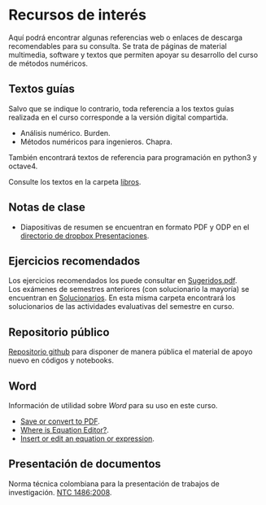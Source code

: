 # Recursos de interés

Aquí podrá encontrar algunas referencias web o enlaces de descarga recomendables para su consulta. Se trata de páginas de material multimedia, software y textos que permiten apoyar su desarrollo del curso de métodos numéricos.  

## Textos guías

Salvo que se indique lo contrario, toda referencia a los textos guías realizada en el curso corresponde a la versión digital compartida.  

+   Análisis numérico. Burden.  
+   Métodos numéricos para ingenieros. Chapra.  

También encontrará textos de referencia para programación en python3 y octave4.  

Consulte los textos en la carpeta [libros](https://www.dropbox.com/sh/z5jw3xqjj45zmh8/AABjmAb6fewC8PlSEMk35PJla?dl=0 "Carpeta de dropbox para consulta de los textos de referencia.").  

## Notas de clase

+   Diapositivas de resumen se encuentran en formato PDF y ODP en el [directorio de dropbox Presentaciones](https://www.dropbox.com/sh/v56qk91ce7tyko3/AAAiMH-1R5UYtjgkCv92NTJva?dl=0).  

## Ejercicios recomendados

Los ejercicios recomendados los puede consultar en [Sugeridos.pdf](https://www.dropbox.com/s/cg0wa76qmhsc9md/sugeridos.pdf?dl=0).  
Los exámenes de semestres anteriores (con solucionario la mayoría) se encuentran en [Solucionarios](https://www.dropbox.com/sh/17wra3ydcswmouw/AABQ2I-taivYyFL-4wfECzVia?dl=0). En esta misma carpeta encontrará los solucionarios de las actividades evaluativas del semestre en curso.  

## Repositorio público

[Repositorio github](https://github.com/cosmoscalibur/metnumericos) para disponer de manera pública el material de apoyo nuevo en códigos y notebooks.  

## Word

Información de utilidad sobre _Word_ para su uso en este curso.  

+   [Save or convert to PDF](https://support.office.microsoft.com/en-US/article/Save-or-convert-to-PDF-D85416C5-7D77-4FD6-A216-6F4BF7C7C110#ID0EAADAAA=2016,_2013,_2010).  
+   [Where is Equation Editor?](https://support.office.com/en-us/article/Where-is-Equation-Editor-6eac7d71-3c74-437b-80d3-c7dea24fdf3f).  
+   [Insert or edit an equation or expression](https://support.office.com/en-us/article/Insert-or-edit-an-equation-or-expression-2878ad40-4162-4231-8e8a-4fe0e6fc5358?ui=en-US&rs=en-US&ad=US).  

## Presentación de documentos

Norma técnica colombiana para la presentación de trabajos de investigación. [NTC 1486:2008](http://www.uao.edu.co/emprendimiento/wp-content/uploads/2010/11/NTC14862008.pdf).  
